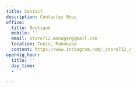 ```yaml
---
title: Contact
description: Contactez Nous
office:
  title: Boutique
  mobile: ''
  email: store712.manager@gmail.com
  location: Tunis, Mannouba
  content: https://www.instagram.com/_store712_/
opennig_hour:
  title: ''
  day_time:
  - ''

---
```

